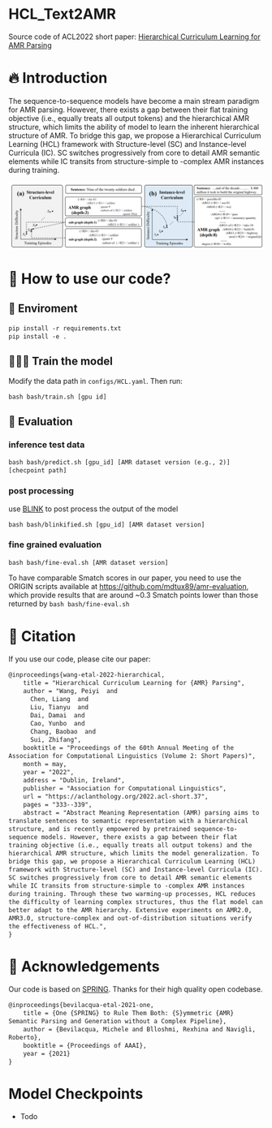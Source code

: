 # HCL_Text2AMR
Source code of ACL2022 short paper: [Hierarchical Curriculum Learning for AMR Parsing](https://arxiv.org/abs/2110.07855)

# 🔥 Introduction
The sequence-to-sequence models have become a main stream paradigm for AMR parsing. However, there exists a gap between their flat training objective (i.e., equally treats all output tokens) and the hierarchical AMR structure, which limits the ability of model to learn the inherent hierarchical structure of AMR. To bridge this gap, we propose a Hierarchical Curriculum Learning (HCL) framework with Structure-level (SC) and Instance-level Curricula (IC). SC switches progressively from core to detail AMR semantic elements while IC transits from structure-simple to -complex AMR instances during training.

![overview](./fig/overview.png)



# 🚀 How to use our code?
## 💾 Enviroment
```
pip install -r requirements.txt
pip install -e .
```
## 🏋🏻‍♂️ Train the model
Modify the data path in `configs/HCL.yaml`. Then run:
```
bash bash/train.sh [gpu id]
```


## 🥷 Evaluation
### inference test data
```
bash bash/predict.sh [gpu_id] [AMR dataset version (e.g., 2)] [checpoint path] 
```

### post processing
use [BLINK](https://github.com/facebookresearch/BLINK) to post process the output of the model
```
bash bash/blinkified.sh [gpu_id] [AMR dataset version]
```

### fine grained evaluation
```
bash bash/fine-eval.sh [AMR dataset version]
```
To have comparable Smatch scores in our paper, you need to use the ORIGIN scripts available at https://github.com/mdtux89/amr-evaluation, which provide results that are around ~0.3 Smatch points lower than those returned by ```bash bash/fine-eval.sh```

# 🌝 Citation
If you use our code, please cite our paper:
```
@inproceedings{wang-etal-2022-hierarchical,
    title = "Hierarchical Curriculum Learning for {AMR} Parsing",
    author = "Wang, Peiyi  and
      Chen, Liang  and
      Liu, Tianyu  and
      Dai, Damai  and
      Cao, Yunbo  and
      Chang, Baobao  and
      Sui, Zhifang",
    booktitle = "Proceedings of the 60th Annual Meeting of the Association for Computational Linguistics (Volume 2: Short Papers)",
    month = may,
    year = "2022",
    address = "Dublin, Ireland",
    publisher = "Association for Computational Linguistics",
    url = "https://aclanthology.org/2022.acl-short.37",
    pages = "333--339",
    abstract = "Abstract Meaning Representation (AMR) parsing aims to translate sentences to semantic representation with a hierarchical structure, and is recently empowered by pretrained sequence-to-sequence models. However, there exists a gap between their flat training objective (i.e., equally treats all output tokens) and the hierarchical AMR structure, which limits the model generalization. To bridge this gap, we propose a Hierarchical Curriculum Learning (HCL) framework with Structure-level (SC) and Instance-level Curricula (IC). SC switches progressively from core to detail AMR semantic elements while IC transits from structure-simple to -complex AMR instances during training. Through these two warming-up processes, HCL reduces the difficulty of learning complex structures, thus the flat model can better adapt to the AMR hierarchy. Extensive experiments on AMR2.0, AMR3.0, structure-complex and out-of-distribution situations verify the effectiveness of HCL.",
}
```

# 🙏 Acknowledgements
Our code is based on [SPRING](https://github.com/SapienzaNLP/spring). Thanks for their high quality open codebase.  
```
@inproceedings{bevilacqua-etal-2021-one,
    title = {One {SPRING} to Rule Them Both: {S}ymmetric {AMR} Semantic Parsing and Generation without a Complex Pipeline},
    author = {Bevilacqua, Michele and Blloshmi, Rexhina and Navigli, Roberto},
    booktitle = {Proceedings of AAAI},
    year = {2021}
}

```


# Model Checkpoints
- Todo
